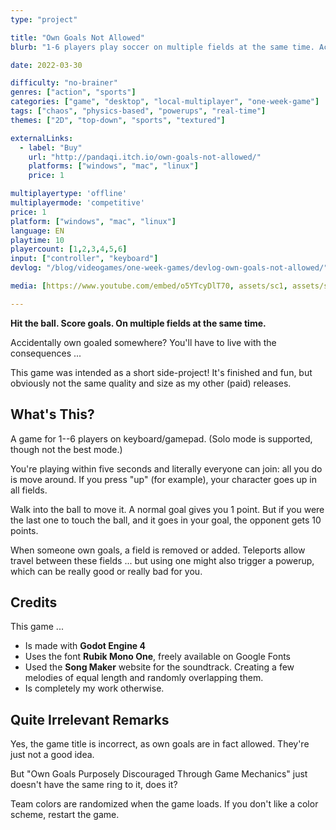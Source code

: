 ```yaml
---
type: "project"

title: "Own Goals Not Allowed"
blurb: "1-6 players play soccer on multiple fields at the same time. Accidentally scoring an own goal somewhere is BAD."

date: 2022-03-30

difficulty: "no-brainer"
genres: ["action", "sports"]
categories: ["game", "desktop", "local-multiplayer", "one-week-game"]
tags: ["chaos", "physics-based", "powerups", "real-time"]
themes: ["2D", "top-down", "sports", "textured"]

externalLinks:
  - label: "Buy"
    url: "http://pandaqi.itch.io/own-goals-not-allowed/"
    platforms: ["windows", "mac", "linux"]
    price: 1

multiplayertype: 'offline'
multiplayermode: 'competitive'
price: 1
platform: ["windows", "mac", "linux"]
language: EN
playtime: 10
playercount: [1,2,3,4,5,6]
input: ["controller", "keyboard"]
devlog: "/blog/videogames/one-week-games/devlog-own-goals-not-allowed/"

media: [https://www.youtube.com/embed/o5YTcyDlT70, assets/sc1, assets/sc2, assets/sc3, assets/sc4, assets/sc5]

---
```


**Hit the ball. Score goals. On multiple fields at the same time.**

Accidentally own goaled somewhere? You'll have to live with the consequences ...

This game was intended as a short side-project! It's finished and fun, but obviously not the same quality and size as my other (paid) releases.

## What's This?

A game for 1--6 players on keyboard/gamepad. (Solo mode is supported, though not the best mode.)

You're playing within five seconds and literally everyone can join: all you do is move around. If you press "up" (for example), your character goes up in all fields.

Walk into the ball to move it. A normal goal gives you 1 point. But if you were the last one to touch the ball, and it goes in your goal, the opponent gets 10 points.

When someone own goals, a field is removed or added. Teleports allow travel between these fields ... but using one might also trigger a powerup, which can be really good or really bad for you.

## Credits

This game ...
* Is made with **Godot Engine 4**
* Uses the font **Rubik Mono One**, freely available on Google Fonts
* Used the **Song Maker** website for the soundtrack. Creating a few melodies of equal length and randomly overlapping them.
* Is completely my work otherwise.

## Quite Irrelevant Remarks

Yes, the game title is incorrect, as own goals are in fact allowed. They're just not a good idea.

But "Own Goals Purposely Discouraged Through Game Mechanics" just doesn't have the same ring to it, does it?

Team colors are randomized when the game loads. If you don't like a color scheme, restart the game.
